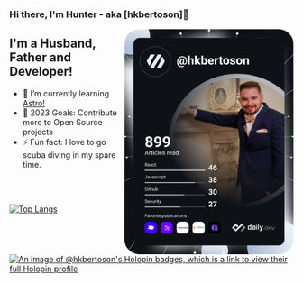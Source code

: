 ### Hi there, I'm Hunter - aka [hkbertoson]👋
<a href="https://app.daily.dev/hkbertoson"><img src="https://github.com/hkbertoson/hkbertoson/blob/main/devcard.svg" width="300" height = "400" align = "right" alt="Hunter Bertoson's Dev Card"/></a>
## I'm a Husband, Father and Developer!
- 🌱 I’m currently learning [Astro!](https://github.com/withastro]) 
- 🥅 2023 Goals: Contribute more to Open Source projects
- ⚡ Fun fact: I love to go scuba diving in my spare time. 
<br>
<br>





[![Top Langs](https://github-readme-stats.vercel.app/api/top-langs/?username=hkbertoson&layout=compact&theme=radical)](https://github.com/anuraghazra/github-readme-stats)
<br>
[![An image of @hkbertoson's Holopin badges, which is a link to view their full Holopin profile](https://holopin.me/hkbertoson)](https://holopin.io/@hkbertoson)

